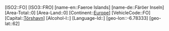 ﻿---
location: [62,-6.78333]
type: Country
tags:
- geo/Country

SpocWebEntityId: 26895
isDeleted: false
confidential: public

---
[ISO2::FO]
[ISO3::FRO]
[name-en::Faeroe Islands]
[name-de::Färöer Inseln]
[Area-Total::0]
[Area-Land::0]
[Continent::[Europe](geo/Continent/Europe.md)]
[VehicleCode::FO]
[Capital::[Tórshavn](geo/Continent/Europe/Faeroe_Islands/T%C3%B3rshavn.md)]
[Alcohol-l::]
[Language-Id::]
[geo-lon::-6.78333]
[geo-lat::62]

